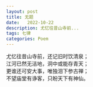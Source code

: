 ```yaml
---
layout: post
title: 无题
date:   2022-10-22
description: 尤忆往昔山寺前...
tags: 七律
categories: Poem
---
```


尤忆往昔山寺前，还记旧时饮清泉；  
江河已然无洁地，洞中或能存青天；  
更谁还可安大事，唯独泪下参古禅；  
不望庙堂有诤客，只盼天下有神仙。  
